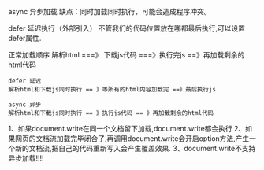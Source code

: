 
async 异步加载
缺点：同时加载同时执行，可能会造成程序冲突。

defer 延迟执行（外部引入）
不管我们的代码位置放在哪都最后执行,可以设置defer属性.

                
正常加载顺序
    解析html ===》 下载js代码  ===》执行完js ==》再加载剩余的html代码

    defer 延迟
    解析html和下载js同时执行 == 》等所有的html内容加载完 ==》最后执行js

    async 异步 
    解析html和下载js同时执行 == 》执行js代码 == 》再加载剩余的html代码


 1、如果document.write在同一个文档留下加载,document.write都会执行
 2、如果网页的文档流加载完毕闭合了,再调用document.write会开启option方法,产生一个新的文档流,把自己的代码重新写入会产生覆盖效果.
 3、document.write不支持异步加载!!!!

